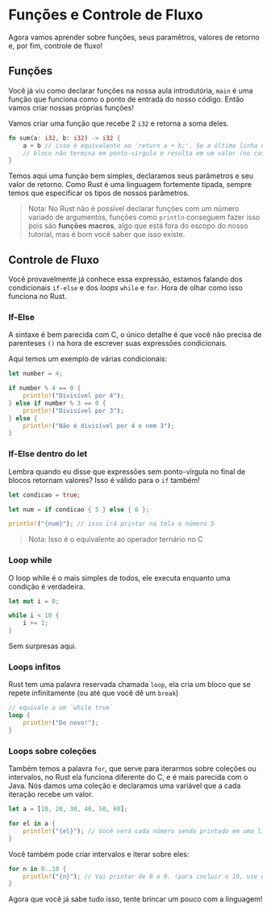 # Funções e Controle de Fluxo

Agora vamos aprender sobre funções, seus paramêtros, valores de retorno e, por fim, controle de fluxo!

## Funções

Você já viu como declarar funções na nossa aula introdutória, `main` é uma função que funciona como o ponto de entrada do nosso código. Então vamos criar nossas próprias funções!

Vamos criar uma função que recebe 2 `i32` e retorna a soma deles.

```rust
fn sum(a: i32, b: i32) -> i32 {
    a + b // isso é equivalente ao 'return a + b;'. Se a última linha de um 
    // bloco não termina em ponto-vírgula e resulta em um valor (no caso a soma de a e b) esse valor é retornado por esse bloco
}
```

Temos aqui uma função bem simples, declaramos seus parâmetros e seu valor de retorno. Como Rust é uma linguagem fortemente tipada, sempre temos que especificar os tipos de nossos parâmetros.

> Nota: No Rust não é possível declarar funções com um número variado de argumentos, funções como `println` conseguem fazer isso pois são **funções macros**, algo que está fora do escopo do nosso tutorial, mas é bom você saber que isso existe.


## Controle de Fluxo

Você provavelmente já conhece essa expressão, estamos falando dos condicionais `if-else` e dos _loops_ `while` e `for`. Hora de olhar como isso funciona no Rust.


### If-Else

A sintaxe é bem parecida com C, o único detalhe é que você não precisa de parenteses `()` na hora de escrever suas expressões condicionais.

Aqui temos um exemplo de várias condicionais:

```rust
let number = 4;

if number % 4 == 0 {
    println!("Divisível por 4");
} else if number % 3 == 0 {
    println!("Divisível por 3");
} else {
    println!("Não é divisível por 4 e nem 3");
}
```

### If-Else dentro do let

Lembra quando eu disse que expressões sem ponto-vírgula no final de blocos retornam valores? Isso é válido para o `if` também!

```rust
let condicao = true;

let num = if condicao { 5 } else { 6 };

println!("{num}"); // isso irá printar na tela o número 5
```

> Nota: Isso é o equivalente ao operador ternário no C

### Loop while

O loop while é o mais simples de todos, ele executa enquanto uma condição é verdadeira.


```rust
let mut i = 0;

while i < 10 {
    i += 1;
}
```

Sem surpresas aqui.

### Loops infitos

Rust tem uma palavra reservada chamada `loop`, ela cria um bloco que se repete infinitamente (ou até que você dê um `break`)

```rust
// equivale a um `while true`
loop {
    println!("De novo!");
}
```

### Loops sobre coleções

Também temos a palavra `for`, que serve para iterarmos sobre coleções ou intervalos, no Rust ela funciona diferente do C, e é mais parecida com o Java. Nós damos uma coleção e declaramos uma variável que a cada iteração recebe um valor.

```rust
let a = [10, 20, 30, 40, 50, 60];

for el in a {
    println!("{el}"); // Você verá cada número sendo printado em uma linha
}
```

Você também pode criar intervalos e iterar sobre eles:

```rust
for n in 0..10 {
    println!("{n}"); // Vai printar de 0 a 9. (para incluir o 10, use da seguinte forma `0..=10`)
}
```

Agora que você já sabe tudo isso, tente brincar um pouco com a linguagem!

